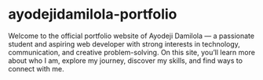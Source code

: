 # ayodejidamilola-portfolio
Welcome to the official portfolio website of Ayodeji Damilola — a passionate student and aspiring web developer with strong interests in technology, communication, and creative problem-solving.  On this site, you’ll learn more about who I am, explore my journey, discover my skills, and find ways to connect with me. 

